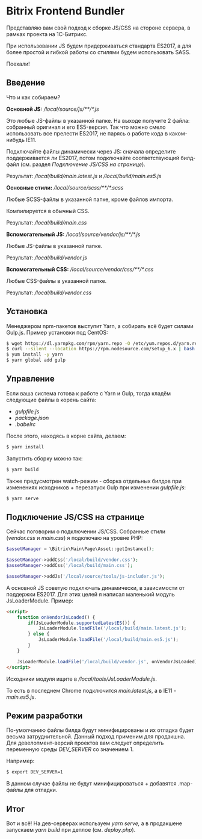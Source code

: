 # Bitrix Frontend Bundler

Представляю вам свой подход к сборке JS/CSS на стороне сервера, в рамках проекта на 1С-Битрикс.

При использовании JS будем придерживаться стандарта ES2017, а для более простой и гибкой работы со стилями будем использовать SASS.

Поехали!

## Введение

Что и как собираем?

**Основной JS:** _/local/source/js/**/*.js_ 

Это любые JS-файлы в указанной папке. На выходе получите 2 файла: собранный оригинал и его ES5-версия. Так что можно смело использовать все прелести ES2017, не парясь о работе кода в каком-нибудь IE11.

Подключайте файлы динамически через JS: сначала определите поддерживается ли ES2017, потом подключайте соответствующий билд-файл (см. раздел _Подключение JS/CSS на странице_).

Результат: _/local/build/main.latest.js_ и _/local/build/main.es5.js_

**Основные стили:** _/local/source/scss/**/*.scss_

Любые SCSS-файлы в указанной папке, кроме файлов импорта.

Компилируется в обычный CSS. 

Результат: _/local/build/main.css_



**Вспомогательный JS:** _/local/source/vendor/js/**/*.js_

Любые JS-файлы в указанной папке.

Результат: _/local/build/vendor.js_



**Вспомогательный CSS:** _/local/source/vendor/css/**/*.css_

Любые CSS-файлы в указанной папке.

Результат: _/local/build/vendor.css_




## Установка

Менеджером npm-пакетов выступит Yarn, а собирать всё будет силами Gulp.js.
Пример установки под CentOS:

```bash
$ wget https://dl.yarnpkg.com/rpm/yarn.repo -O /etc/yum.repos.d/yarn.repo
$ curl --silent --location https://rpm.nodesource.com/setup_6.x | bash -
$ yum install -y yarn
$ yarn global add gulp
```

## Управление

Если ваша система готова к работе с Yarn и Gulp, тогда кладём следующие файлы в корень сайта:
* _gulpfile.js_
* _package.json_
* _.babelrc_

После этого, находясь в корне сайта, делаем:
```bash
$ yarn install
```

Запустить сборку можно так:
```bash
$ yarn build
```

Также предусмотрен watch-режим - сборка отдельных билдов при изменениях исходников + перезапуск Gulp при изменении _gulpfile.js_:
```bash
$ yarn serve
```

## Подключение JS/CSS на странице

Сейчас поговорим о подключении JS/CSS. Собранные стили (_vendor.css_ и _main.css_) я подключаю на уровне PHP:

```php
$assetManager = \Bitrix\Main\Page\Asset::getInstance();

$assetManager->addCss('/local/build/vendor.css');
$assetManager->addCss('/local/build/main.css');

$assetManager->addJs('/local/source/tools/js-includer.js');
```

А основной JS советую подключать динамически, в зависимости от поддержки ES2017. Для этих целей я написал маленький модуль JsLoaderModule. Пример:

```html
<script>
    function onVendorJsLoaded() {
        if(JsLoaderModule.supportedLatestES()) {
            JsLoaderModule.loadFile('/local/build/main.latest.js');
        } else {
            JsLoaderModule.loadFile('/local/build/main.es5.js');
        }
    }

    JsLoaderModule.loadFile('/local/build/vendor.js', onVendorJsLoaded);
</script>
```
Исходники модуля ищите в _/local/tools/JsLoaderModule.js_.

То есть в последнем Chrome подключится _main.latest.js_, а в IE11 - _main.es5.js_. 

## Режим разработки

По-умолчанию файлы билда будут минифицированы и их отладка будет весьма затруднительной. Данный подход применим для продакшна. Для девелопмент-версий проектов вам следует определить переменную среды _DEV_SERVER_ со значением 1.

Например:

```bash
$ export DEV_SERVER=1
```
В данном случае файлы не будут минифицироваться + добавятся .map-файлы для отладки.


## Итог
Вот и всё! На дев-серверах используем _yarn serve,_ а в продакшене запускаем _yarn build_ при деплое (см. _deploy.php_).
